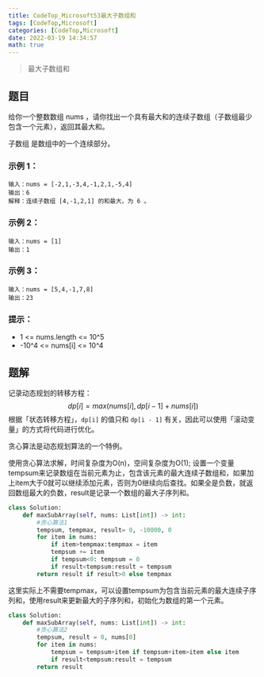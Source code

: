 ```yaml
---
title: CodeTop_Microsoft53最大子数组和
tags: [CodeTop,Microsoft]
categories: [CodeTop,Microsoft]
date: 2022-03-19 14:34:57
math: true
---
```


>最大子数组和

## 题目

给你一个整数数组 nums ，请你找出一个具有最大和的连续子数组（子数组最少包含一个元素），返回其最大和。

子数组 是数组中的一个连续部分。

### 示例 1：

```
输入：nums = [-2,1,-3,4,-1,2,1,-5,4]
输出：6
解释：连续子数组 [4,-1,2,1] 的和最大，为 6 。
```

### 示例 2：

```
输入：nums = [1]
输出：1
```
### 示例 3：

```
输入：nums = [5,4,-1,7,8]
输出：23
```

### 提示：

- 1 <= nums.length <= 10^5
- -10^4 <= nums[i] <= 10^4

## 题解
记录动态规划的转移方程：
$$
dp[i] = max(nums[i],dp[i-1]+nums[i])
$$
根据「状态转移方程」，`dp[i]` 的值只和 `dp[i - 1]` 有关，因此可以使用「滚动变量」的方式将代码进行优化。

贪心算法是动态规划算法的一个特例。

使用贪心算法求解，时间复杂度为O(n)，空间复杂度为O(1);
设置一个变量tempsum来记录数组在当前元素为止，包含该元素的最大连续子数组和，如果加上item大于0就可以继续添加元素，否则为0继续向后查找。如果全是负数，就返回数组最大的负数，result是记录一个数组的最大子序列和。

```python
class Solution:
    def maxSubArray(self, nums: List[int]) -> int:
        #贪心算法1
        tempsum, tempmax, result= 0, -10000, 0
        for item in nums:
            if item>tempmax:tempmax = item
            tempsum += item
            if tempsum<0: tempsum = 0
            if result<tempsum:result = tempsum
        return result if result>0 else tempmax
```
这里实际上不需要tempmax，可以设置tempsum为包含当前元素的最大连续子序列和，使用result来更新最大的子序列和，初始化为数组的第一个元素。

```python
class Solution:
    def maxSubArray(self, nums: List[int]) -> int:
        #贪心算法2
        tempsum, result = 0, nums[0]
        for item in nums:
            tempsum = tempsum+item if tempsum+item>item else item 
            if result<tempsum:result = tempsum
        return result
```
